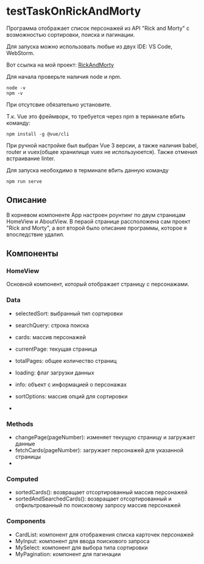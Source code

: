 # testTaskOnRickAndMorty

Программа отображает список персонажей из API "Rick and Morty" с возможностью сортировки, поиска и пагинации.

Для запуска можно  использовать  любые из двух IDE: VS Code, WebStorm. 

Вот ссылка на мой проект: [RickAndMorty](https://azheeva.github.io/testTaskOnRickAndMorty/)

Для начала проверьте наличия node и npm.

    node -v
    npm -v
При отсутсвие обязательно установите.

Т.к. Vue это фреймворк, то требуется через npm в терминале вбить команду: 
 
    npm install -g @vue/cli

При ручной настройке был выбран Vue 3 версии, а также наличия babel, router и vuex(общее хранилище vuex не используюется).
Также отменил встраивание linter.

Для запуска необохдимо в терминале вбить данную команду 

    npm run serve


## Описание

В корневом компоненте App настроен роунтинг по двум страницам HomeView и AboutView.
В пераой странице рассположена сам проект "Rick and Morty", а вот второй было описание программы, которое я впоследствие удалил.


## Компоненты

### HomeView
Основной компонент, который отображает страницу с персонажами.

### Data

 - selectedSort: выбранный тип сортировки
 - searchQuery: строка поиска
 - cards: массив персонажей
 - currentPage: текущая страница
 - totalPages: общее количество страниц
 - loading: флаг загрузки данных
 - info: объект с информацией о персонажах
 - sortOptions: массив опций для сортировки

 - 
### Methods

 - changePage(pageNumber): изменяет текущую страницу и загружает данные
 - fetchCards(pageNumber): загружает персонажей для указанной страницы
 - 
### Computed
 - sortedCards(): возвращает отсортированный массив персонажей
 - sortedAndSearchedCards(): возвращает отсортированный и отфильтрованный по поисковому запросу массив персонажей

### Components

 - CardList: компонент для отображения списка карточек персонажей
 - MyInput: компонент для ввода поискового запроса
 - MySelect: компонент для выбора типа сортировки
 - MyPagination: компонент для пагинации
